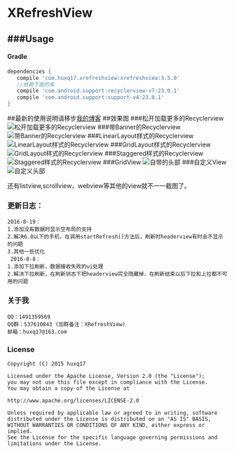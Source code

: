 ﻿# XRefreshView

###Usage
----

#### Gradle

```groovy
dependencies {
   compile 'com.huxq17.xrefreshview:xrefreshview:3.5.0'
   //依赖下面的库
   compile 'com.android.support:recyclerview-v7:23.0.1'
   compile 'com.android.support:support-v4:23.0.1'
}
```

##最新的使用说明请移步[我的博客](http://blog.csdn.net/footballclub/article/details/46982115 "description")
##效果图
###松开加载更多的Recyclerview
![松开加载更多的Recyclerview](gif/xrefresh_releasetoloadmore.gif)
###带Banner的Recyclerview
![带Banner的Recyclerview](gif/xrefresh_banner.gif)
###LinearLayout样式的Recyclerview
![LinearLayout样式的Recyclerview](gif/xrefresh_linearlayout.gif)
###GridLayout样式的Recyclerview
![GridLayout样式的Recyclerview](gif/xrefresh_gridlayout.gif)
###Staggered样式的Recyclerview
![Staggered样式的Recyclerview](gif/xrefresh_staggeredlayout.gif)
###GridView
![自带的头部](gif/xrefresh_gridview.gif)
###自定义View
![自定义头部](gif/xrefresh_customview.gif)

还有listview,scrollview，webview等其他的view就不一一截图了。

### 更新日志：<br/>
    2016-8-19：
    1.添加没有数据时显示空布局的支持
    2.解决6.0以下的手机，在调用startRefresh()方法后，刷新时headerview有时会不显示的问题
    3.其他一些优化
     2016-8-8：
    1.添加下拉刷新，数据接收失败的ui处理
    2.解决下拉刷新，在刷新状态下把headerview完全隐藏掉，在刷新结束以后下拉和上拉都不可用的问题


### 关于我
    QQ：1491359569
    QQ群：537610843 (加群备注：XRefreshView)
    邮箱：huxq17@163.com

### License

    Copyright (C) 2015 huxq17

    Licensed under the Apache License, Version 2.0 (the "License");
    you may not use this file except in compliance with the License.
    You may obtain a copy of the License at

    http://www.apache.org/licenses/LICENSE-2.0

    Unless required by applicable law or agreed to in writing, software
    distributed under the License is distributed on an "AS IS" BASIS,
    WITHOUT WARRANTIES OR CONDITIONS OF ANY KIND, either express or implied.
    See the License for the specific language governing permissions and
    limitations under the License.

